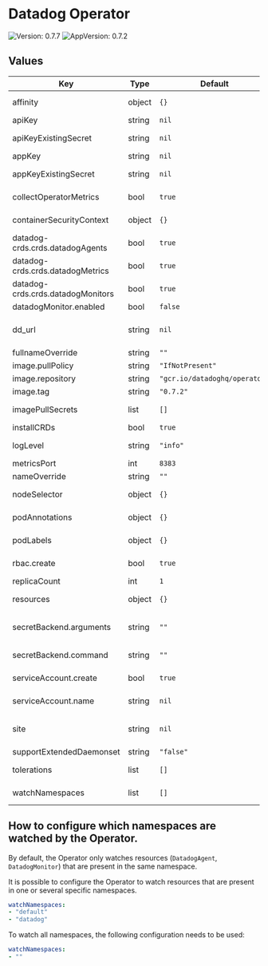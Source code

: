 # Datadog Operator

![Version: 0.7.7](https://img.shields.io/badge/Version-0.7.7-informational?style=flat-square) ![AppVersion: 0.7.2](https://img.shields.io/badge/AppVersion-0.7.2-informational?style=flat-square)

## Values

| Key | Type | Default | Description |
|-----|------|---------|-------------|
| affinity | object | `{}` | Allows to specify affinity for Datadog Operator PODs |
| apiKey | string | `nil` | Your Datadog API key |
| apiKeyExistingSecret | string | `nil` | Use existing Secret which stores API key instead of creating a new one |
| appKey | string | `nil` | Your Datadog APP key |
| appKeyExistingSecret | string | `nil` | Use existing Secret which stores APP key instead of creating a new one |
| collectOperatorMetrics | bool | `true` | Configures an openmetrics check to collect operator metrics |
| containerSecurityContext | object | `{}` | A security context defines privileges and access control settings for a container. |
| datadog-crds.crds.datadogAgents | bool | `true` | Set to true to deploy the DatadogAgents CRD |
| datadog-crds.crds.datadogMetrics | bool | `true` | Set to true to deploy the DatadogMetrics CRD |
| datadog-crds.crds.datadogMonitors | bool | `true` | Set to true to deploy the DatadogMonitors CRD |
| datadogMonitor.enabled | bool | `false` | Enables the Datadog Monitor controller |
| dd_url | string | `nil` | The host of the Datadog intake server to send Agent data to, only set this option if you need the Agent to send data to a custom URL |
| fullnameOverride | string | `""` |  |
| image.pullPolicy | string | `"IfNotPresent"` | Define the pullPolicy for Datadog Operator image |
| image.repository | string | `"gcr.io/datadoghq/operator"` | Repository to use for Datadog Operator image |
| image.tag | string | `"0.7.2"` | Define the Datadog Operator version to use |
| imagePullSecrets | list | `[]` | Datadog Operator repository pullSecret (ex: specify docker registry credentials) |
| installCRDs | bool | `true` | Set to true to deploy the Datadog's CRDs |
| logLevel | string | `"info"` | Set Datadog Operator log level (debug, info, error, panic, fatal) |
| metricsPort | int | `8383` | Port used for OpenMetrics endpoint |
| nameOverride | string | `""` | Override name of app |
| nodeSelector | object | `{}` | Allows to schedule Datadog Operator on specific nodes |
| podAnnotations | object | `{}` | Allows setting additional annotations for Datadog Operator PODs |
| podLabels | object | `{}` | Allows setting additional labels for for Datadog Operator PODs |
| rbac.create | bool | `true` | Specifies whether the RBAC resources should be created |
| replicaCount | int | `1` | Number of instances of Datadog Operator |
| resources | object | `{}` | Set resources requests/limits for Datadog Operator PODs |
| secretBackend.arguments | string | `""` | Specifies the space-separated arguments passed to the command that implements the secret backend api |
| secretBackend.command | string | `""` | Specifies the path to the command that implements the secret backend api |
| serviceAccount.create | bool | `true` | Specifies whether a service account should be created |
| serviceAccount.name | string | `nil` | The name of the service account to use. If not set name is generated using the fullname template |
| site | string | `nil` | The site of the Datadog intake to send data to (documentation: https://docs.datadoghq.com/getting_started/site/) |
| supportExtendedDaemonset | string | `"false"` | If true, supports using ExtendedDeamonSet CRD |
| tolerations | list | `[]` | Allows to schedule Datadog Operator on tainted nodes |
| watchNamespaces | list | `[]` | Restrics the Operator to watch its managed resources on specific namespaces |

## How to configure which namespaces are watched by the Operator.

By default, the Operator only watches resources (`DatadogAgent`, `DatadogMonitor`) that are present in the same namespace.

It is possible to configure the Operator to watch resources that are present in one or several specific namespaces.

```yaml
watchNamespaces:
- "default"
- "datadog"
```

To watch all namespaces, the following configuration needs to be used:

```yaml
watchNamespaces:
- ""
```
